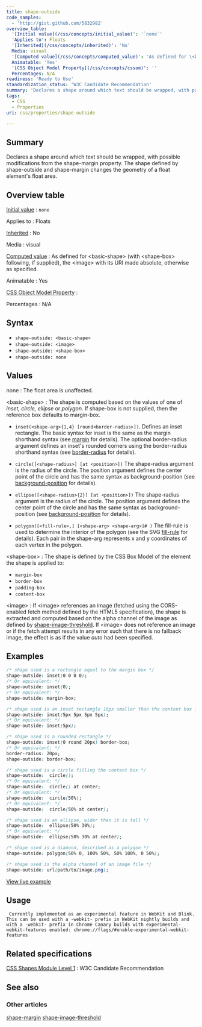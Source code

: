 ```yaml
---
title: shape-outside
code_samples:
  - 'http://gist.github.com/5832982'
overview_table:
  '[Initial value](/css/concepts/initial_value)': '`none`'
  'Applies to': Floats
  '[Inherited](/css/concepts/inherited)': 'No'
  Media: visual
  '[Computed value](/css/concepts/computed_value)': 'As defined for \<basic-shape\> (with \<shape-box\> following, if supplied), the \<image\> with its URI made absolute, otherwise as specified.'
  Animatable: 'Yes'
  '[CSS Object Model Property](/css/concepts/cssom)': ''
  Percentages: N/A
readiness: 'Ready to Use'
standardization_status: 'W3C Candidate Recommendation'
summary: 'Declares a shape around which text should be wrapped, with possible modifications from the shape-margin property. The shape defined by shape-outside and shape-margin changes the geometry of a float element''s float area.'
tags:
  - CSS
  - Properties
uri: css/properties/shape-outside

---
```

## Summary

Declares a shape around which text should be wrapped, with possible modifications from the shape-margin property. The shape defined by shape-outside and shape-margin changes the geometry of a float element's float area.

## Overview table

[Initial value](/css/concepts/initial_value)
:   `none`

Applies to
:   Floats

[Inherited](/css/concepts/inherited)
:   No

Media
:   visual

[Computed value](/css/concepts/computed_value)
:   As defined for \<basic-shape\> (with \<shape-box\> following, if supplied), the \<image\> with its URI made absolute, otherwise as specified.

Animatable
:   Yes

[CSS Object Model Property](/css/concepts/cssom)
:

Percentages
:   N/A

## Syntax

-   `shape-outside: <basic-shape>`
-   `shape-outside: <image>`
-   `shape-outside: <shape-box>`
-   `shape-outside: none`

## Values

none
:   The float area is unaffected.

\<basic-shape\>
:   The shape is computed based on the values of one of *inset, circle, ellipse* or *polygon*. If shape-box is not supplied, then the reference box defaults to margin-box.

-   `inset(<shape-arg>{1,4} [round<border-radius>])`. Defines an inset rectangle. The basic syntax for inset is the same as the margin shorthand syntax (see [margin](/css/properties/margin) for details). The optional border-radius argument defines an inset's rounded corners using the border-radius shorthand syntax (see [border-radius](/css/properties/border-radius) for details).

-   `circle([<shape-radius>] [at <position>])` The shape-radius argument is the radius of the circle. The position argument defines the center point of the circle and has the same syntax as background-position (see [background-position](/css/properties/background-position) for details).

-   `ellipse([<shape-radius>{2}] [at <position>])` The shape-radius argument is the radius of the circle. The position argument defines the center point of the circle and has the same syntax as background-position (see [background-position](/css/properties/background-position) for details).

-   `polygon([<fill-rule>,] [<shape-arg> <shape-arg>]# )` The fill-rule is used to determine the interior of the polygon (see the SVG [fill-rule](/svg/attributes/fill-rule) for details). Each pair in the shape-arg represents x and y coordinates of each vertex in the polygon.

\<shape-box\>
:   The shape is defined by the CSS Box Model of the element the shape is applied to:

-   `margin-box`
-   `border-box`
-   `padding-box`
-   `content-box`

\<image\>
:   If \<image\> references an image (fetched using the CORS-enabled fetch method defined by the HTML5 specification), the shape is extracted and computed based on the alpha channel of the image as defined by [shape-image-threshold](/css/properties/shape-image-threshold). If \<image\> does not reference an image or if the fetch attempt results in any error such that there is no fallback image, the effect is as if the value *auto* had been specified.

## Examples

``` css
/* shape used is a rectangle equal to the margin box */
shape-outside: inset(0 0 0 0);
/* Or equivalent: */
shape-outside: inset(0);
/* Or equivalent: */
shape-outside: margin-box;

/* shape used is an inset rectangle 10px smaller than the content box in each dimension */
shape-outside: inset(5px 5px 5px 5px);
/* Or equivalent: */
shape-outside: inset(5px);

/* shape used is a rounded rectangle */
shape-outside: inset(0 round 20px) border-box;
/* Or equivalent: */
border-radius: 20px;
shape-outside: border-box;

/* shape used is a circle filling the content box */
shape-outside:  circle();
/* Or equivalent: */
shape-outside:  circle() at center;
/* Or equivalent: */
shape-outside:  circle(50%);
/* Or equivalent: */
shape-outside:  circle(50% at center);

/* shape used is an ellipse, wider than it is tall */
shape-outside:  ellipse(50% 30%);
/* Or equivalent: */
shape-outside:  ellipse(50% 30% at center);

/* shape used is a diamond, described as a polygon */
shape-outside: polygon(50% 0, 100% 50%, 50% 100%, 0 50%);

/* shape used is the alpha channel of an image file */
shape-outside: url(path/to/image.png);
```

[View live example](http://code.webplatform.org/gist/5832982)

## Usage

     Currently implemented as an experimental feature in WebKit and Blink. This can be used with a -webkit- prefix in WebKit nightly builds and with a -webkit- prefix in Chrome Canary builds with experimental-webkit-features enabled: chrome://flags/#enable-experimental-webkit-features

## Related specifications

[CSS Shapes Module Level 1](http://www.w3.org/TR/css-shapes/)
:   W3C Candidate Recommendation

## See also

### Other articles

[shape-margin](/css/properties/shape-margin) [shape-image-threshold](/css/properties/shape-image-threshold)
